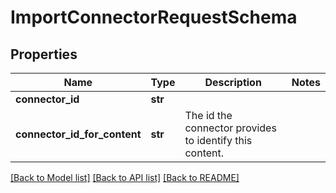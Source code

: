 # ImportConnectorRequestSchema

## Properties
Name | Type | Description | Notes
------------ | ------------- | ------------- | -------------
**connector_id** | **str** |  | 
**connector_id_for_content** | **str** | The id the connector provides to identify this content. | 

[[Back to Model list]](../README.md#documentation-for-models) [[Back to API list]](../README.md#documentation-for-api-endpoints) [[Back to README]](../README.md)

